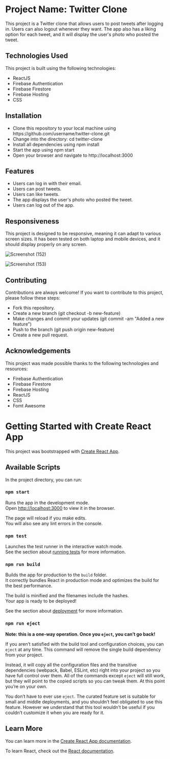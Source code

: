 <h1>Project Name: Twitter Clone</h1>

<p>This project is a Twitter clone that allows users to post tweets after logging in. Users can also logout whenever they want. The app also has a liking option for each tweet, and it will display the user's photo who posted the tweet.</p>

<h2>Technologies Used</h2>
<p>This project is built using the following technologies:</p>
<ul>
<li>ReactJS</li>
<li>Firebase Authentication</li>
<li>Firebase Firestore</li>
<li>Firebase Hosting</li>
<li>CSS</li>
</ul>

<h2>Installation</h2>
<ul>
<li>Clone this repository to your local machine using https://github.com/username/twitter-clone.git</li>
<li>Change into the directory: cd twitter-clone</li>
<li>Install all dependencies using npm install</li>
<li>Start the app using npm start</li>
<li>Open your browser and navigate to http://localhost:3000</li>
</ul>

<h2>Features</h2>
<ul>
<li>Users can log in with their email.</li>
<li>Users can post tweets.</li>
<li>Users can like tweets.</li>
<li>The app displays the user's photo who posted the tweet.</li>
<li>Users can log out of the app.</li>
</ul>

<h2>Responsiveness</h2>
<p>This project is designed to be responsive, meaning it can adapt to various screen sizes. It has been tested on both laptop and mobile devices, and it should display properly on any screen.</p>

![Screenshot (152)](https://user-images.githubusercontent.com/115361691/222151526-1c546f9b-7a6d-4b5d-a5cb-0b2cf29280bb.png)

![Screenshot (153)](https://user-images.githubusercontent.com/115361691/222151564-676dcae7-5372-44eb-8c62-5826a7758a4d.png)


<h2>Contributing</h2>
<p>Contributions are always welcome! If you want to contribute to this project, please follow these steps:</p>
<ul>
<li>Fork this repository.</li>
<li>Create a new branch (git checkout -b new-feature)</li>
<li>Make changes and commit your updates (git commit -am "Added a new feature")</li>
<li>Push to the branch (git push origin new-feature)</li>
<li>Create a new pull request.</li>
</ul>

<h2>Acknowledgements</h2>
<p>This project was made possible thanks to the following technologies and resources:</p>
<ul>
<li>Firebase Authentication</li>
<li>Firebase Firestore</li>
<li>Firebase Hosting</li>
  <li>ReactJS</li>
<li>CSS</li>
  <li>Fomt Awesome</li>
</ul>


# Getting Started with Create React App

This project was bootstrapped with [Create React App](https://github.com/facebook/create-react-app).

## Available Scripts

In the project directory, you can run:

### `npm start`

Runs the app in the development mode.\
Open [http://localhost:3000](http://localhost:3000) to view it in the browser.

The page will reload if you make edits.\
You will also see any lint errors in the console.

### `npm test`

Launches the test runner in the interactive watch mode.\
See the section about [running tests](https://facebook.github.io/create-react-app/docs/running-tests) for more information.

### `npm run build`

Builds the app for production to the `build` folder.\
It correctly bundles React in production mode and optimizes the build for the best performance.

The build is minified and the filenames include the hashes.\
Your app is ready to be deployed!

See the section about [deployment](https://facebook.github.io/create-react-app/docs/deployment) for more information.

### `npm run eject`

**Note: this is a one-way operation. Once you `eject`, you can’t go back!**

If you aren’t satisfied with the build tool and configuration choices, you can `eject` at any time. This command will remove the single build dependency from your project.

Instead, it will copy all the configuration files and the transitive dependencies (webpack, Babel, ESLint, etc) right into your project so you have full control over them. All of the commands except `eject` will still work, but they will point to the copied scripts so you can tweak them. At this point you’re on your own.

You don’t have to ever use `eject`. The curated feature set is suitable for small and middle deployments, and you shouldn’t feel obligated to use this feature. However we understand that this tool wouldn’t be useful if you couldn’t customize it when you are ready for it.

## Learn More

You can learn more in the [Create React App documentation](https://facebook.github.io/create-react-app/docs/getting-started).

To learn React, check out the [React documentation](https://reactjs.org/).

